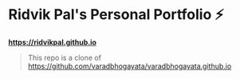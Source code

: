 # Ridvik Pal's Personal Portfolio ⚡️ 

**https://ridvikpal.github.io**

> This repo is a clone of https://github.com/varadbhogayata/varadbhogayata.github.io
